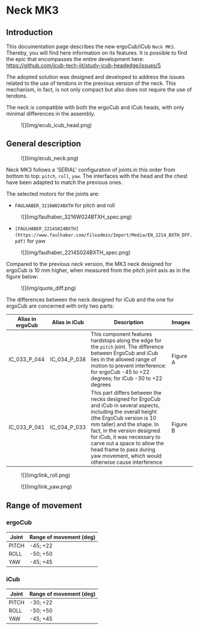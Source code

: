 # Neck MK3

## Introduction

This documentation page describes the new ergoCub/iCub `Neck MK3`. Thereby, you will find here information on its features.
It is possible to find the epic that encompasses the entire development here: https://github.com/icub-tech-iit/study-icub-headedge/issues/5

The adopted solution was designed and developed to address the issues related to the use of tendons in the previous version of the neck. This mechanism, in fact, is not only compact but also does not require the use of tendons.

The neck is compatible with both the ergoCub and iCub heads, with only minimal differences in the assembly.

<figure markdown="span">
    ![](img/ecub_icub_head.png)
</figure>

## General description

<figure markdown="span">
    ![](img/ecub_neck.png)
</figure>


Neck MK3 follows a 'SERIAL' configuration of joints in this order from bottom to top: `pitch`, `roll`, `yaw`. The interfaces with the head and the chest have been adapted to match the previous ones.

The selected motors for the joints are:

- `FAULHABER_3216W024BXTH` for pitch and roll
<figure markdown="span">
    ![](img/faulhaber_3216W024BTXH_spec.png)
  </figure>


- `[FAULHABER_2214S024BXTH](https://www.faulhaber.com/fileadmin/Import/Media/EN_2214_BXTH_DFF.pdf)` for yaw
<figure markdown="span">
    ![](img/faulhaber_2214S024BXTH_spec.png)
</figure>


Compared to the previous neck version, the MK3 neck designed for ergoCub is 10 mm higher, when measured from the pitch joint axis as in the figure below:
<figure markdown="span">
    ![](img/quote_diff.png)
  </figure>


The differences between the neck designed for iCub and the one for ergoCub are concerned with only two parts:

| Alias in ergoCub | Alias in iCub | Description  |   Images      |
|----------------------|--------|---------------|------------|
|     IC_033_P_044         |    IC_034_P_038    | This component features hardstops along the edge for the `pitch` joint. The difference between ErgoCub and iCub lies in the allowed range of motion to prevent interference: for ergoCub -45 to +22 degrees; for iCub -30 to +22 degrees | Figure A   |
|       IC_033_P_041       |    IC_034_P_033    | This part differs between the necks designed for ErgoCub and iCub in several aspects, including the overall height (the ErgoCub version is 10 mm taller) and the shape. In fact, in the version designed for iCub, it was necessary to carve out a space to allow the head frame to pass during yaw movement, which would otherwise cause interference  |  Figure B

<figure markdown="span">
    ![](img/link_roll.png)
</figure>


<figure markdown="span">
    ![](img/link_yaw.png)
</figure>


## Range of movement

### ergoCub

| Joint | Range of movement (deg)
|----------------------|------|
|    PITCH       |   -45; +22   |
|       ROLL      |    -50; +50   |
|       YAW      |    -45; +45   |

### iCub

| Joint | Range of movement (deg) |
|----------------------|------|
|    PITCH       |   -30; +22   |
|       ROLL     |    -50; +50  |
|       YAW      |    -45; +45  |
